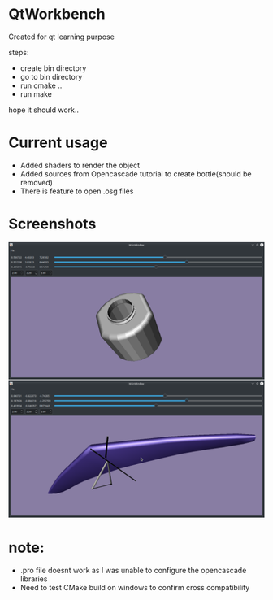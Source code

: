 # QtWorkbench

Created for qt learning purpose

steps:

* create bin directory
* go to bin directory
* run cmake ..
* run make

hope it should work..

# Current usage

* Added shaders to render the object
* Added sources from Opencascade tutorial to create bottle(should be removed)
* There is feature to open .osg files

# Screenshots
![Alt text](/screenshots/sample1.png?raw=true "Opencascade Bottle")
![Alt text](/screenshots/sample2.png?raw=true "osg file")
# note:

* .pro file doesnt work as I was unable to configure the opencascade libraries
* Need to test CMake build on windows to confirm cross compatibility

